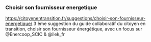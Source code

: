### Choisir son fournisseur energetique

https://citoyenentransition.fr/suggestions/choisir-son-fournisseur-energetique/
3 ème suggestion du guide collaboratif du citoyen en transition, choisir son fournisseur énergétique, avec un focus sur 
@Enercoop_SCIC & @ilek_fr
